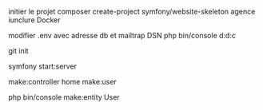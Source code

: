 initier le projet
composer create-project symfony/website-skeleton agence
iunclure Docker

modifier .env avec adresse db et mailtrap DSN
php bin/console d:d:c

git init

symfony start:server

make:controller home
make:user

php bin/console make:entity User